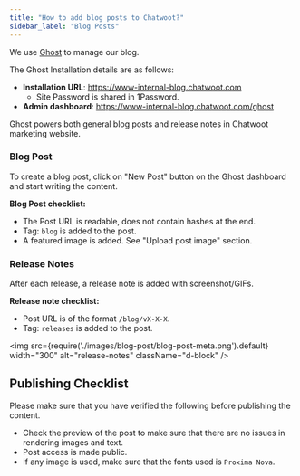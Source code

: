 ```yaml
---
title: "How to add blog posts to Chatwoot?"
sidebar_label: "Blog Posts"
---
```


We use [Ghost](https://www.ghost.org) to manage our blog.

The Ghost Installation details are as follows:

- **Installation URL**: https://www-internal-blog.chatwoot.com
  - Site Password is shared in 1Password.
- **Admin dashboard**: https://www-internal-blog.chatwoot.com/ghost

Ghost powers both general blog posts and release notes in Chatwoot marketing website.

### Blog Post

To create a blog post, click on "New Post" button on the Ghost dashboard and start writing the content.

**Blog Post checklist:**
- The Post URL is readable, does not contain hashes at the end.
- Tag: `blog` is added to the post.
- A featured image is added. See "Upload post image" section.

### Release Notes

After each release, a release note is added with screenshot/GIFs.

**Release note checklist:**
- Post URL is of the format `/blog/vX-X-X`.
- Tag: `releases` is added to the post.

<img src={require('./images/blog-post/blog-post-meta.png').default} width="300" alt="release-notes" className="d-block" />

## Publishing Checklist

Please make sure that you have verified the following before publishing the content.

- Check the preview of the post to make sure that there are no issues in rendering images and text.
- Post access is made public.
- If any image is used, make sure that the fonts used is `Proxima Nova`.
